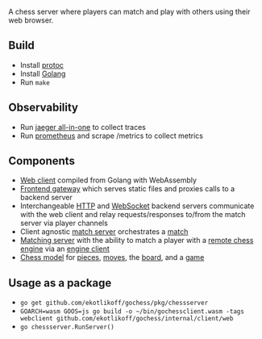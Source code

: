 A chess server where players can match and play with others using their web browser.

## Build
* Install [protoc](https://grpc.io/docs/protoc-installation/)
* Install [Golang](https://golang.org/doc/install)
* Run `make`

## Observability
* Run [jaeger
  all-in-one](https://www.jaegertracing.io/docs/1.27/getting-started/#all-in-one) to collect traces
* Run
  [prometheus](https://prometheus.io/docs/prometheus/latest/getting_started/) and scrape /metrics to collect metrics

## Components
* [Web client](internal/client/web/main.go) compiled from Golang with WebAssembly
* [Frontend gateway](internal/server/frontend/gateway.go) which serves static files and proxies calls to a backend server
* Interchangeable [HTTP](internal/server/backend/http/webserver.go) and [WebSocket](internal/server/backend/websocket/websocketserver.go) backend servers communicate with the web client and relay requests/responses to/from the match server via player channels
* Client agnostic [match server](internal/server/backend/match/matchserver.go) orchestrates a [match](internal/server/backend/match/match.go)
* [Matching server](internal/server/backend/match/match.go) with the ability to match a player with a [remote chess engine](https://github.com/ekotlikoff/rustchess) via an [engine client](internal/server/backend/match/engine_client.go)
* [Chess model](internal/model/model.go) for [pieces](internal/model/piece.go), [moves](internal/model/move.go), the [board](internal/model/model.go), and a [game](internal/model/game.go)

## Usage as a package
* `go get github.com/ekotlikoff/gochess/pkg/chessserver`
*	`GOARCH=wasm GOOS=js go build -o ~/bin/gochessclient.wasm -tags webclient github.com/ekotlikoff/gochess/internal/client/web`
* `go chessserver.RunServer()`
